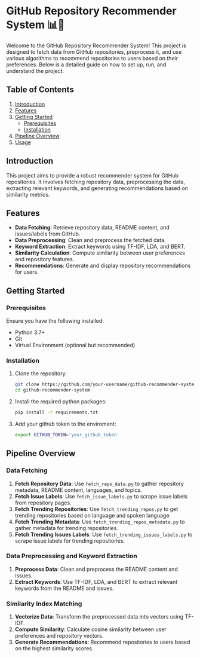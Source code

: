 # GitHub Repository Recommender System 📊🚀

Welcome to the GitHub Repository Recommender System! This project is designed to fetch data from GitHub repositories, preprocess it, and use various algorithms to recommend repositories to users based on their preferences. Below is a detailed guide on how to set up, run, and understand the project.

## Table of Contents

1. [Introduction](#introduction)
2. [Features](#features)
3. [Getting Started](#getting-started)
   - [Prerequisites](#prerequisites)
   - [Installation](#installation)
4. [Pipeline Overview](#pipeline-overview)
5. [Usage](#usage)

## Introduction

This project aims to provide a robust recommender system for GitHub repositories. It involves fetching repository data, preprocessing the data, extracting relevant keywords, and generating recommendations based on similarity metrics.

## Features

- **Data Fetching**: Retrieve repository data, README content, and issues/labels from GitHub.
- **Data Preprocessing**: Clean and preprocess the fetched data.
- **Keyword Extraction**: Extract keywords using TF-IDF, LDA, and BERT.
- **Similarity Calculation**: Compute similarity between user preferences and repository features.
- **Recommendations**: Generate and display repository recommendations for users.

## Getting Started

### Prerequisites

Ensure you have the following installed:

- Python 3.7+
- Git
- Virtual Environment (optional but recommended)

### Installation

1. Clone the repository:
   ```sh
   git clone https://github.com/your-username/github-recommender-system.git
   cd github-recommender-system
2. Install the required python packages:
   ```sh
   pip install -r requirements.txt

4. Add your github token to the enviroment:
   ```sh
   export GITHUB_TOKEN='your_github_token'

## Pipeline Overview

### Data Fetching

1. **Fetch Repository Data**: Use `fetch_repo_data.py` to gather repository metadata, README content, languages, and topics.
2. **Fetch Issue Labels**: Use `fetch_issue_labels.py` to scrape issue labels from repository pages.
3. **Fetch Trending Repositories**: Use `fetch_trending_repos.py` to get trending repositories based on language and spoken language.
4. **Fetch Trending Metadata**: Use `fetch_trending_repos_metadata.py` to gather metadata for trending repositories.
5. **Fetch Trending Issues Labels**: Use `fetch_trending_issues_labels.py` to scrape issue labels for trending repositories.

### Data Preprocessing and Keyword Extraction

1. **Preprocess Data**: Clean and preprocess the README content and issues.
2. **Extract Keywords**: Use TF-IDF, LDA, and BERT to extract relevant keywords from the README and issues.

### Similarity Index Matching

1. **Vectorize Data**: Transform the preprocessed data into vectors using TF-IDF.
2. **Compute Similarity**: Calculate cosine similarity between user preferences and repository vectors.
3. **Generate Recommendations**: Recommend repositories to users based on the highest similarity scores.

